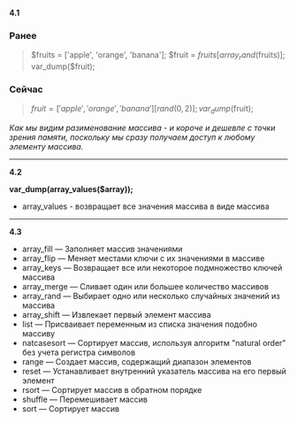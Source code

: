 __4.1__
### Ранее
>$fruits = ['apple', 'orange', 'banana'];
$fruit = $fruits[array_rand($fruits)];
var_dump($fruit);

### Сейчас
>$fruit = ['apple', 'orange', 'banana'][rand(0,2)];
var_dump($fruit);


_Как мы видим разименование массива - и короче и дешевле с точки зрения памяти, поскольку мы сразу получаем доступ к любому элементу массива._
___
__4.2__



__var_dump(array_values($array));__
* array_values - возвращает все значения массива в виде массива
___
__4.3__

* array_fill — Заполняет массив значениями
* array_flip — Меняет местами ключи с их значениями в массиве
* array_keys — Возвращает все или некоторое подмножество ключей массива
* array_merge — Сливает один или большее количество массивов
* array_rand — Выбирает одно или несколько случайных значений из массива
* array_shift — Извлекает первый элемент массива
* list — Присваивает переменным из списка значения подобно массиву
* natcasesort — Сортирует массив, используя алгоритм "natural order" без учета регистра символов
* range — Создает массив, содержащий диапазон элементов
* reset — Устанавливает внутренний указатель массива на его первый элемент
* rsort — Сортирует массив в обратном порядке
* shuffle — Перемешивает массив
* sort — Сортирует массив
